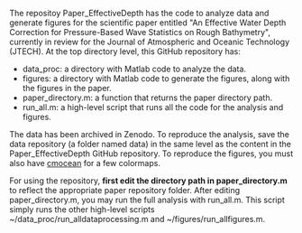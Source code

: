 The repositoy Paper_EffectiveDepth has the code to analyze data and generate figures for the scientific paper entitled "An Effective Water Depth Correction for Pressure-Based Wave Statistics on Rough Bathymetry", currently in review for the Journal of Atmospheric and Oceanic Technology (JTECH).
At the top directory level, this GitHub repository has:
* data_proc: a directory with Matlab code to analyze the data.
* figures: a directory with Matlab code to generate the figures, along with the figures in the paper.
* paper_directory.m: a function that returns the paper directory path.
* run_all.m: a high-level script that runs all the code for the analysis and figures.


The data has been archived in Zenodo. To reproduce the analysis, save the data repository (a folder named data) in the same level as the content in the Paper_EffectiveDepth GitHub repository.
To reproduce the figures, you must also have [cmocean](https://github.com/chadagreene/cmocean) for a few colormaps.

For using the repository, **first edit the directory path in paper_directory.m** to reflect the appropriate paper repository folder.
After editing paper_directory.m, you may run the full analysis with run_all.m. This script simply runs the other high-level scripts ~/data_proc/run_alldataprocessing.m and ~/figures/run_allfigures.m.

